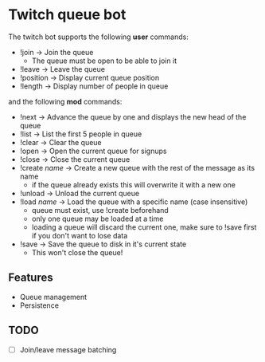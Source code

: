 Twitch queue bot
================

The twitch bot supports the following **user** commands:

- !join -> Join the queue
  - The queue must be open to be able to join it
- !leave -> Leave the queue
- !position -> Display current queue position
- !length -> Display number of people in queue

and the following **mod** commands:

- !next -> Advance the queue by one and displays the new head of the queue
- !list -> List the first 5 people in queue
- !clear -> Clear the queue
- !open -> Open the current queue for signups
- !close -> Close the current queue
- !create *name* -> Create a new queue with the rest of the message as its name
  - if the queue already exists this will overwrite it with a new one
- !unload -> Unload the current queue
- !load *name* -> Load the queue with a specific name (case insensitive)
  - queue must exist, use !create beforehand
  - only one queue may be loaded at a time
  - loading a queue will discard the current one, make sure to !save first if you don't want to lose data
- !save -> Save the queue to disk in it's current state
  - This won't close the queue!

Features
---------

- Queue management
- Persistence

TODO
-----

- [ ] Join/leave message batching
